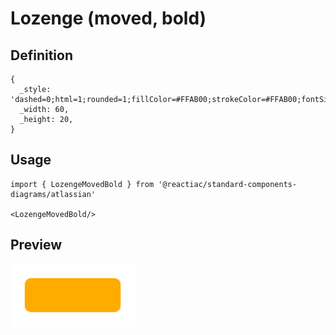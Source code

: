 # Lozenge (moved, bold)

## Definition

```
{
  _style: 'dashed=0;html=1;rounded=1;fillColor=#FFAB00;strokeColor=#FFAB00;fontSize=12;align=center;fontStyle=1;strokeWidth=2;fontColor=#42526E',
  _width: 60,
  _height: 20,
}
```

## Usage

```
import { LozengeMovedBold } from '@reactiac/standard-components-diagrams/atlassian'

<LozengeMovedBold/>
```

## Preview

<img src="./lozenge-moved-bold.png" width="200"/>
